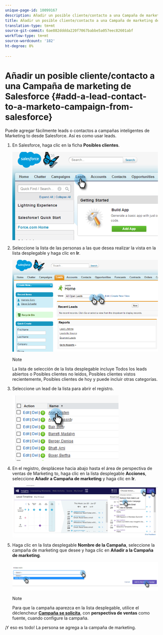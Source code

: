 ```yaml
---
unique-page-id: 10099167
description: Añadir un posible cliente/contacto a una Campaña de marketing desde Salesforce - Documentos de marketing - Documentación del producto
title: Añadir un posible cliente/contacto a una Campaña de marketing de Salesforce
translation-type: tm+mt
source-git-commit: 6ae882dddda220f7067babbe5a057eec82601abf
workflow-type: tm+mt
source-wordcount: '182'
ht-degree: 0%

---
```



# Añadir un posible cliente/contacto a una Campaña de marketing de Salesforce {#add-a-lead-contact-to-a-marketo-campaign-from-salesforce}

Puede agregar fácilmente leads o contactos a campañas inteligentes de Marketing to desde Salesforce. Así es como usar leads.

1. En Salesforce, haga clic en la ficha **Posibles clientes**.

   ![](assets/image2016-3-22-9-3a18-3a36.png)

1. Seleccione la lista de las personas a las que desea realizar la vista en la lista desplegable y haga clic en **Ir**.

   ![](assets/image2016-3-22-9-3a24-3a6.png)

   >[!NOTE]
   >
   >La lista de selección de la lista desplegable incluye Todos los leads abiertos o Posibles clientes no leídos, Posibles clientes vistos recientemente, Posibles clientes de hoy y puede incluir otras categorías.

1. Seleccione un lead de la lista para abrir el registro.

   ![](assets/three.png)

1. En el registro, desplácese hacia abajo hasta el área de perspectiva de ventas de Marketing to, haga clic en la lista desplegable **Acciones**, seleccione **Añadir a Campaña de marketing** y haga clic en **Ir**.

   ![](assets/four.png)

1. Haga clic en la lista desplegable **Nombre de la Campaña**, seleccione la campaña de marketing que desee y haga clic en **Añadir a la Campaña de marketing**.

   ![](assets/five.png)

   >[!NOTE]
   >
   >Para que la campaña aparezca en la lista desplegable, utilice el déclencheur [**Campaña se solicita**](/help/marketo/product-docs/core-marketo-concepts/smart-campaigns/using-smart-campaigns/setting-up-a-trigger-smart-campaign-for-sales-using-campaign-is-requested.md), con **perspectiva de ventas** como fuente, cuando configure la campaña.

¡Y eso es todo! La persona se agrega a la campaña de marketing.
